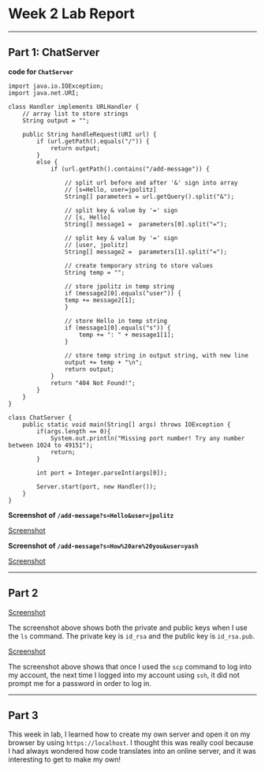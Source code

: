 # **Week 2 Lab Report**
***
## Part 1: ChatServer

**code for `ChatServer`**
```
import java.io.IOException;
import java.net.URI;

class Handler implements URLHandler {
    // array list to store strings
    String output = "";

    public String handleRequest(URI url) {
        if (url.getPath().equals("/")) {
            return output;
        } 
        else {
            if (url.getPath().contains("/add-message")) {

                // split url before and after '&' sign into array
                // [s=Hello, user=jpolitz]
                String[] parameters = url.getQuery().split("&");

                // split key & value by '=' sign 
                // [s, Hello]
                String[] message1 =  parameters[0].split("=");

                // split key & value by '=' sign 
                // [user, jpolitz]
                String[] message2 =  parameters[1].split("=");

                // create temporary string to store values
                String temp = "";

                // store jpolitz in temp string
                if (message2[0].equals("user")) {
                temp += message2[1];
                }

                // store Hello in temp string
                if (message1[0].equals("s")) {
                    temp += ": " + message1[1];
                }

                // store temp string in output string, with new line
                output += temp + "\n";
                return output;
            }
            return "404 Not Found!";
        }
    }
}

class ChatServer {
    public static void main(String[] args) throws IOException {
        if(args.length == 0){
            System.out.println("Missing port number! Try any number between 1024 to 49151");
            return;
        }

        int port = Integer.parseInt(args[0]);

        Server.start(port, new Handler());
    }
}
```
**Screenshot of `/add-message?s=Hello&user=jpolitz`**

[Screenshot](https://drive.google.com/file/d/1aF8EjpzR-2N5ggnS2dGZ-YQQK7XRtSlJ/view?usp=sharing)


**Screenshot of `/add-message?s=How%20are%20you&user=yash`**

[Screenshot](https://drive.google.com/file/d/1Qr9aGd4_EaMCVjUy-PJMHnUhvoK2P7Vt/view?usp=sharing)

***
## **Part 2**

[Screenshot](https://drive.google.com/file/d/1YeZ-7TRrCsqfY21tU4MzDFTylkjcxEAW/view?usp=sharing)

The screenshot above shows both the private and public keys when I use the `ls` command. The private key is `id_rsa` and the public key is `id_rsa.pub`. 

[Screenshot](https://drive.google.com/file/d/1rU5UoOsp2HErtCZUJoSqKPT5N6TwhR9k/view?usp=sharing)

The screenshot above shows that once I used the `scp` command to log into my account, the next time I logged into my account using `ssh`, it did not prompt me for a password in order to log in.
***

## **Part 3**
This week in lab, I learned how to create my own server and open it on my browser by using `https://localhost`. I thought this was really cool because I had always wondered how code translates into an online server, and it was interesting to get to make my own!
